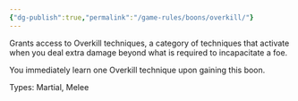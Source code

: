 ```yaml
---
{"dg-publish":true,"permalink":"/game-rules/boons/overkill/"}
---
```


Grants access to Overkill techniques, a category of techniques that activate when you deal extra damage beyond what is required to incapacitate a foe.

You immediately learn one Overkill technique upon gaining this boon.

Types: Martial, Melee